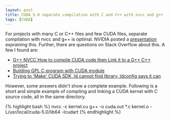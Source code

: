 ```yaml
---
layout: post
title: CUDA 5.0 separate compilation with C and C++ with nvcc and g++
tags: [CUDA]
---
```


For projects with many C or C++ files and few CUDA files,
separate compilation with nvcc and g++ is optimal.
NVIDIA posted a
[presentation](http://developer.download.nvidia.com/GTC/gpu-object-linking.pdf)
expraining this.
Further, there are questions on Stack Overflow about this.
A few I found are:
 + [G++ NVCC How to compile CUDA code then Link it to a G++ C++ project](http://stackoverflow.com/questions/9421108)
 + [Building GPL C program with CUDA module](http://stackoverflow.com/questions/9363827)
 + [Trying to 'Make' CUDA SDK, ld cannot find library, ldconfig says it can](http://stackoverflow.com/questions/2716293)

However, some answers didn't show a complete example.
Following is a short and simple example of compiling and linking
a CUDA kernel with C source code, all in the same directory.

{% highlight bash %}
nvcc -c kernel.cu
g++ -o cuda.out *.c kernel.o -L/usr/local/cuda-5.0/lib64 -lcudart
{% endhighlight %}
